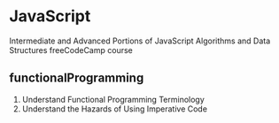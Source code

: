 # JavaScript
Intermediate and Advanced Portions of JavaScript Algorithms and Data Structures freeCodeCamp course

<h2>functionalProgramming</h2>

1. Understand Functional Programming Terminology <br>
2. Understand the Hazards of Using Imperative Code

